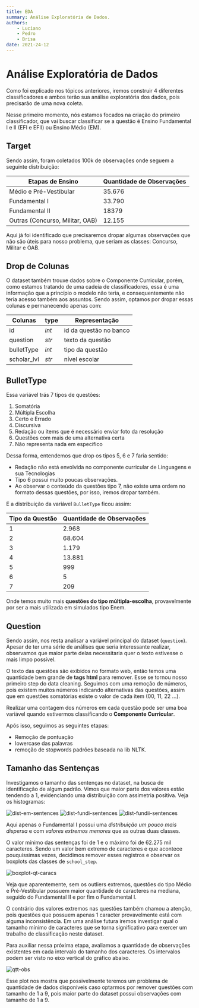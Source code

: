 ```yaml
---
title: EDA
summary: Análise Exploratória de Dados.
authors:
    - Luciano
    - Pedro
    - Brisa
date: 2021-24-12
---
```

# Análise Exploratória de Dados

Como foi explicado nos tópicos anteriores, iremos construir 4 diferentes classificadores e ambos terão sua análise exploratória dos dados, pois precisarão de uma nova coleta.

Nesse primeiro momento, nós estamos focados na criação do primeiro classificador, que vai buscar classificar se a questão é Ensino Fundamental I e II (EFI e EFII) ou Ensino Médio (EM).

## Target

Sendo assim, foram coletados 100k de observações onde seguem a seguinte distribuição:


| Etapas de Ensino                | Quantidade de Observações |
| --------------------------------- | ----------------------------- |
| Médio e Pré-Vestibular        | 35.676                      |
| Fundamental I                   | 33.790                      |
| Fundamental II                  | 18379                       |
| Outras (Concurso, Militar, OAB) | 12.155                      |

Aqui já foi identificado que precisaremos dropar algumas observações que não são úteis para nosso problema, que seriam as classes: Concurso, Militar e OAB.

## Drop de Colunas

O dataset também trouxe dados sobre o Componente Curricular, porém, como estamos tratando de uma cadeia de classificadores, essa é uma informação que a princípio o modelo não teria, e consequentemente não teria acesso também aos assuntos. Sendo assim, optamos por dropar essas colunas e permanecendo apenas com:


| Colunas     | type  | Representação         |
| ------------- | ------- | ------------------------- |
| id          | *int* | id da questão no banco |
| question    | *str* | texto da questão       |
| bulletType  | *int* | tipo da questão        |
| scholar_lvl | *str* | nível escolar          |

## BulletType

Essa variável trás 7 tipos de questões:

1. Somatória
2. Múltipla Escolha
3. Certo e Errado
4. Discursiva
5. Redação ou items que é necessário enviar foto da resolução
6. Questões com mais de uma alternativa certa
7. Não representa nada em específico

Dessa forma, entendemos que drop os tipos 5, 6 e 7 faria sentido:

- Redação não está envolvida no componente curricular de Linguagens e sua Tecnologias
- Tipo 6 possui muito poucas observações.
- Ao observar o conteúdo da questões tipo 7, não existe uma ordem no formato dessas questões, por isso, iremos dropar também.

E a distribuição da variável `BulletType` ficou assim:


| Tipo da Questão | Quantidade de Observações |
| ------------------ | ----------------------------- |
| 1                | 2.968                       |
| 2                | 68.604                      |
| 3                | 1.179                       |
| 4                | 13.881                      |
| 5                | 999                         |
| 6                | 5                           |
| 7                | 209                         |

Onde temos muito mais **questões do tipo múltipla-escolha**, provavelmente por ser a mais utilizada em simulados tipo Enem.

## Question

Sendo assim, nos resta analisar a variável principal do dataset (`question`). Apesar de ter uma série de análises que seria interessante realizar, observamos que maior parte delas necessitaria quer o texto estivesse o mais limpo possível.

O texto das questões são exibidos no formato web, então temos uma quantidade bem grande de **tags html** para remover. Esse se tornou nosso primeiro step do data cleaning. Seguimos com uma remoção de números, pois existem muitos números indicando alternativas das questões, assim que em questões somatórias existe o valor de cada item (00, 11, 22 ...).

Realizar uma contagem dos números em cada questão pode ser uma boa variável quando estivermos classificando o **Componente Curricular**.

Após isso, seguimos as seguintes etapas:

- Remoção de pontuação
- lowercase das palavras
- remoção de stopwords padrões baseada na lib NLTK.

## Tamanho das Sentenças

Investigamos o tamanho das sentenças no dataset, na busca de identificação de algum padrão. Vimos que maior parte dos valores estão tendendo a 1, evidenciando uma distribuição com assimetria positiva. Veja os histogramas:

![dist-em-sentences](imgs/distr-sent-em.png)
![dist-fundi-sentences](imgs/dist-sent-fundI.png)
![dist-fundii-sentences](imgs/dist-sent-fundII.png)

Aqui apenas o Fundamental I possui uma *distribuição um pouco mais dispersa* e com *valores extremos menores* que as outras duas classes.

O valor mínimo das sentenças foi de 1 e o máximo foi de 62.275 mil caracteres. Sendo um valor bem extremo de caracteres e que acontece pouquíssimas vezes, decidimos remover esses registros e observar os boxplots das classes de `school_step`.

![boxplot-qt-caracs](imgs/boxplot-qt-caracs.png)

Veja que aparentemente, sem os outliers extremos, questões do tipo Médio e Pré-Vestibular possuem maior quantidade de caracteres na mediana, seguido do Fundamental II e por fim o Fundamental I.

O contrário dos valores extremos nas questões também chamou a atenção, pois questões que possuem apenas 1 caracter provavelmente está com alguma inconsistência. Em uma análise futura iremos investigar qual o tamanho mínimo de caracteres que se torna significativo para exercer um trabalho de classificação neste dataset.

Para auxiliar nessa próxima etapa, avaliamos a quantidade de observações existentes em cada intervalo do tamanho dos caracteres. Os intervalos podem ser visto no eixo vertical do gráfico abaixo.

![qtt-obs](imgs/qtt_obs.png)

Esse plot nos mostra que possivelmente teremos um problema de quantidade de dados disponíveis caso optarmos por remover questões com tamanho de 1 a 9, pois maior parte do dataset possui observações com tamanho de 1 a 9.
